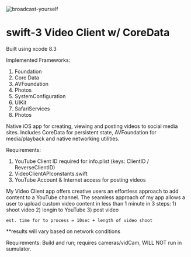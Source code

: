 ![broadcast-yourself](https://user-images.githubusercontent.com/12479502/28449979-49fb02f0-6db2-11e7-80f5-3de5611b73fd.jpg)
# swift-3 Video Client w/ CoreData

Built using xcode 8.3

Implemented Frameworks:
1) Foundation
2) Core Data
3) AVFoundation
4) Photos
5) SystemConfiguration
6) UIKit
7) SafariServices
8) Photos


Native iOS app for creating, viewing and posting videos to social media sites.
Includes CoreData for persistent state, AVFoundation for media/playback and native networking utilities.

Requirements:
1. YouTube Client ID required for info.plist (keys: ClientID / ReverseClientID)
2. VideoClientAPIconstants.swift
3. YouTube Account & Internet access for posting videos


 My Video Client app offers creative users an effortless approach to add content to a YouTube channel.
 The seamless approach of my app allows a user to upload custom video content in less than 1 minute in 3 steps:
    1)	shoot video
    2)	longin  to YouTube
    3)	post video
 
    est. time for to process = 10sec + length of video shoot
 **results will vary based on network conditions

 
 Requirements: Build and run; requires cameras/vidCam, WILL NOT run in sumulator.
 

